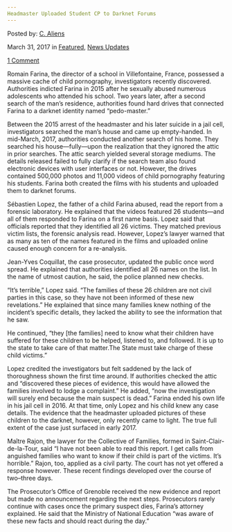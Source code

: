 ```yaml
---
Headmaster Uploaded Student CP to Darknet Forums
---
```

<article class="post-listing post-18898 post type-post status-publish format-standard has-post-thumbnail hentry 
 tag-cp tag-darknet tag-forums tag-headmaster tag-student tag-uploaded">
    
<div class="post-inner">
    
    
    
<span>Posted by: <a href="https://www.deepdotweb.com/author/caliens/" title="">C. Aliens </a></span>
    
    
<span>March 31, 2017</span>
<span>in <a href="https://www.deepdotweb.com/category/deepdot-news/" rel="category tag">Featured</a>, <a href="https://www.deepdotweb.com/category/news-updates/" rel="category tag">News Updates</a></span>
    
<span><a href="https://www.deepdotweb.com/2017/03/31/headmaster-uploaded-student-cp-darknet-forums/#comments">1 Comment</a></span>
</p>
<div class="clear"></div>
    
<div class="entry">
    
<p>Romain Farina, the director of a school in Villefontaine, France, possessed a massive cache of child pornography, investigators recently discovered. Authorities indicted Farina in 2015 after he sexually abused numerous adolescents who attended his school. Two years later, after a second search of the man&#8217;s residence, authorities found hard drives that connected Farina to a darknet identity named “pedo-master.”</p>
<p>Between the 2015 arrest of the headmaster and his later​ suicide in a jail cell, investigators searched the man&#8217;s house and came up empty-handed. In mid-March, 2017, authorities conducted another search of his home. They searched his house—fully—upon the realization that they ignored the attic in prior searches. The attic search yielded several storage mediums. The details released failed to fully clarify if the search team also found electronic devices with user interfaces or not. However, the drives contained 500,000 photos and 11,000 videos of child pornography featuring his students. Farina both created the films with his students and uploaded them to darknet forums.</p>
<p>Sébastien Lopez, the father of a child Farina abused, read the report from a forensic laboratory. He explained that the videos featured 26 students—and all of them responded to Farina on a first name basis. Lopez said that officials reported that they identified all 26 victims. They matched previous victim lists, the forensic analysis read. However, Lopez&#8217;s lawyer warned that as many as ten of the names featured in the films and uploaded online caused enough concern for a re-analysis.</p>
<p>Jean-Yves Coquillat, the case prosecutor, updated the public once word spread. He explained that authorities identified all 26 names on the list. In the name of utmost caution, he said, the police planned new checks.</p>
<p>“It&#8217;s terrible,” Lopez said. &#8220;The families of these 26 children are not civil parties in this case, so they have not been informed of these new revelations.” He explained that since many families knew nothing of the incident&#8217;s specific details, they lacked the ability to see the information that he saw.</p>
<p>He continued, “they [the families] need to know what their children have suffered for these children to be helped, listened to, and followed. It is up to the state to take care of that matter.The State must take charge of these child victims.”</p>
<p>Lopez credited the investigators but felt saddened by the lack of thoroughness shown the first time around. If authorities checked the attic and “discovered these pieces of evidence, this would have allowed the families involved to lodge a complaint.” He added, “now the investigation will surely end because the main suspect is dead.” Farina ended his own life in his jail cell in 2016. At that time, only Lopez and his child knew any case details. The evidence that the headmaster uploaded pictures of these children to the darknet, however, only recently came to light. The true full extent of the case just surfaced in early 2017.</p>
<p>Maître Rajon, the lawyer for the Collective of Families, formed in Saint-Clair-de-la-Tour, said &#8220;I have not been able to read this report. I get calls from anguished families who want to know if their child is part of the victims. It&#8217;s horrible.” Rajon, too, applied as a civil party. The court has not yet offered a response however. These recent findings developed over the course of two–three days.</p>
<p>The Prosecutor&#8217;s Office of Grenoble received the new evidence and report but made no announcement regarding the next steps. Prosecutors rarely continue with cases once the primary suspect dies, Farina’s attorney explained. He said that the Ministry of National Education “was aware of these new facts and should react during the day.”</p>
    
    
</div><!-- .entry /-->
<span style="display:none"><a href="https://www.deepdotweb.com/tag/cp/" rel="tag">cp</a> <a href="https://www.deepdotweb.com/tag/darknet/" rel="tag">darknet</a> <a href="https://www.deepdotweb.com/tag/forums/" rel="tag">forums</a> <a href="https://www.deepdotweb.com/tag/headmaster/" rel="tag">headmaster</a> <a href="https://www.deepdotweb.com/tag/student/" rel="tag">student</a> <a href="https://www.deepdotweb.com/tag/uploaded/" rel="tag">uploaded</a></span>				<span style="display:none" class="updated">2017-03-31<a href="https://www.deepdotweb.com/author/caliens/" title="Posts by C. Aliens" rel="author">C. Aliens</a></strong></div>
    
    
</div><!-- .post-inner -->
</article><!-- .post-listing -->

